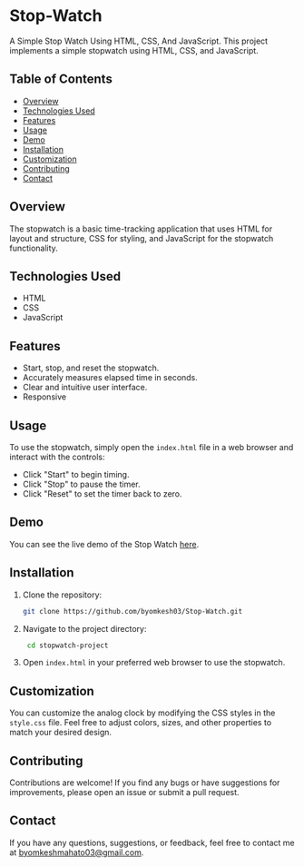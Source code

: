 # Stop-Watch
A Simple Stop Watch Using HTML, CSS, And JavaScript.
This project implements a simple stopwatch using HTML, CSS, and JavaScript.

## Table of Contents

- [Overview](#overview)
- [Technologies Used](#technologies-used)
- [Features](#features)
- [Usage](#usage)
- [Demo](#demo)
- [Installation](#installation)
- [Customization](#customization)
- [Contributing](#contributing)
- [Contact](#contact)

## Overview

The stopwatch is a basic time-tracking application that uses HTML for layout and structure, CSS for styling, and JavaScript for the stopwatch functionality.

## Technologies Used

- HTML
- CSS
- JavaScript

## Features

- Start, stop, and reset the stopwatch.
- Accurately measures elapsed time in seconds.
- Clear and intuitive user interface.
- Responsive

## Usage

To use the stopwatch, simply open the `index.html` file in a web browser and interact with the controls:
- Click "Start" to begin timing.
- Click "Stop" to pause the timer.
- Click "Reset" to set the timer back to zero.

## Demo

You can see the live demo of the Stop Watch [here](https://byomkesh03.github.io/Stop-Watch/).


## Installation

1. Clone the repository:
   ```bash
   git clone https://github.com/byomkesh03/Stop-Watch.git

2. Navigate to the project directory:
   ```bash
    cd stopwatch-project
   
3. Open `index.html` in your preferred web browser to use the stopwatch.

## Customization

You can customize the analog clock by modifying the CSS styles in the `style.css` file. Feel free to adjust colors, sizes, and other properties to match your desired design.

## Contributing

Contributions are welcome! If you find any bugs or have suggestions for improvements, please open an issue or submit a pull request.

## Contact

If you have any questions, suggestions, or feedback, feel free to contact me at byomkeshmahato03@gmail.com.


  



